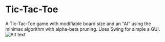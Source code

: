# Tic-Tac-Toe
A Tic-Tac-Toe game with modifiable board size and an "AI" using the minimax algorithm with alpha-beta pruning. Uses Swing for simple a GUI.
![Alt text](https://i.imgur.com/He9qWHO.png "Screenshot")
